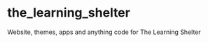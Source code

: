 the_learning_shelter
====================

Website, themes, apps and anything code for The Learning Shelter
